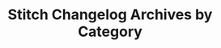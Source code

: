 ---
title: Stitch Changelog Archives by Category
permalink: /changelog/archives/entry-categories
summary: "TODO"

content-type: "changelog-archive"
archive-type: "categories"
archive-type-singular: "category"

layout: changelog
toc: false
feedback: false
sidebar: stitchnav
---